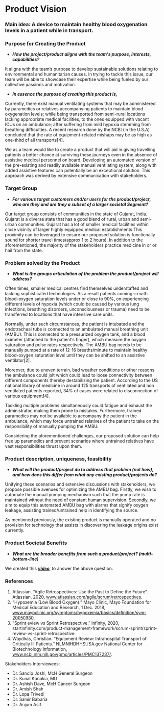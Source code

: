 # Product Vision 

### Main idea: A device to maintain healthy blood oxygenation levels in a patient while in transport.

### Purpose for Creating the Product
* ***How the project/product aligns with the team's purpose, interests, capabilities?*** 

It aligns with the team’s purpose to develop sustainable solutions relating to environmental
and humanitarian causes. In trying to tackle this issue, our team will be able to showcase
their expertise while being fueled by our collective passions and motivation.

* ***In essence the purpose of creating this product is,***

Currently, there exist manual ventilating systems that may be administered by paramedics or
relatives accompanying patients to maintain blood oxygenation levels; while being
transported from semi-rural locations lacking appropriate medical facilities, to the ones
equipped with vacant ICUs on an ambulance; after suffering from mild hypoxia stemming
from breathing difficulties. A recent research done by the NCBI (in the U.S.A) concluded that
the rate of equipment-related mishaps may be as high as one-third of all transports[4]. 

We as a team would like to create a product that will aid in giving travelling patients a better
chance at surviving these journeys even in the absence of assistive medical personnel on
board. Developing an automated version of the pre-existing and readily available manual
ventilating system, along with added assistive features can potentially be an exceptional
solution. This approach was derived by extensive communication with stakeholders.

### Target Group

* ***For various target customers and/or users for the product/project, who are they and are they a subset of a larger societal Segment?***

Our target group consists of communities in the state of Gujarat, India. Gujarat is a diverse
state that has a good blend of rural, urban and semi-urban communities. Gujarat has a lot of
smaller medical facilities within close vicinity of larger highly equipped medical
establishments.This proximity can be leveraged to ensure our proposed solution is
functionally sound for shorter travel times(approx 1 to 2 hours). In addition to the
aforementioned, the majority of the stakeholders practice medicine in or or hail from the
state.

### Problem solved by the Product

* ***What is the groups articulation of the problem the product/project will address?***

Often times, smaller medical centres find themselves understaffed and lacking
sophisticated technologies. As a result patients coming-in with blood-oxygen saturation
levels under or close to 90%, on experiencing different levels of hypoxia (which could be
caused by various lung infections, breathing disorders, unconsciousness or trauma) need
to be transferred to locations that have intensive care units.

Normally, under such circumstances, the patient is intubated and the endotracheal tube is
connected to an ambulated manual breathing unit (AMBU). This is connected to a
pressurized oxygen tank, and a blood oximeter (attached to the patient's finger), which
measure the oxygen saturation and pulse rates respectively. The AMBU bag needs to be
manually pumped at a rate of 12-16 breaths/minute to maintain healthy blood-oxygen
saturation level until they can be shifted to an assistive ventilator[2]. 

Moreover, due to uneven terrain, bad weather conditions or other reasons the ambulance
could jolt which could lead to loose connectivity between different components thereby
destabilizing the patient. According to the US national library of medicine in around 125
transports of ventilated and non ventilated patients reported, 34% of cases were related to
disconnection of various equipment[4]. 

Tackling multiple problems simultaneously could fatigue and exhaust the administrator,
making them prone to mistakes. Furthermore, trained paramedics may not be available to
accompany the patient in the ambulance, which may force untrained relatives of the patient
to take on the responsibility of manually pumping the AMBU.

Considering the aforementioned challenges, our proposed solution can help free up
paramedics and prevent scenarios where untrained relatives have vast responsibilities thrust
upon them.

### Product description, uniqueness, feasibility

* ***What will the product/project do to address that problem (not how), and how does this differ from what any existing product/projects do?***

Unifying these scenarios and extensive discussions with stakeholders, we propose possible
avenues for optimizing the AMBU bag. Firstly, we wish to automate the manual pumping
mechanism such that the pump rate is maintained without the need of constant human
supervision. Secondly, we aim to equip this automated AMBU bag with alarms that signify
oxygen leakage, assisting trained/untrained help in identifying the source.

As mentioned previously, the existing product is manually operated and no provision for
technology that assists in discovering the leakage origins exist currently.

### Product Societal Benefits

* ***What are the broader benefits from such a product/project? (multi-bottom-line)***

We created this ***[video](https://drive.google.com/file/d/1lDpf2OwH8vQv18Z0P44cy0IMcYMbR019/view?usp=sharing)***, to answer the above question. 

### References
1. Atlassian. “Agile Retrospectives: Use the Past to Define the Future”. Atlassian, 2020, www.atlassian.com/agile/scrum/retrospectives.
2. “Hypoxemia (Low Blood Oxygen).” Mayo Clinic, Mayo Foundation for Medical Education and Research, 1 Dec. 2018, www.mayoclinic.org/symptoms/hypoxemia/basics/definition/sym-20050930.
3. “Sprint eview vs Sprint Retrospective.” Infinity, 2020, startinfinity.com/product-management-framework/scrum-sprint/sprint-review-vs-sprint-retrospective.
4. Waydhas, Christian. “Equipment Review: Intrahospital Transport of Critically Ill Patients.” NLMNIHDHHSUSA.gov National Center for Biotechnology Information, www.ncbi.nlm.nih.gov/pmc/articles/PMC137237/.

Stakeholders Interviewees:
* Dr. Sandip Joshi, McH General Surgeon
* Dr. Kunal Kanakia, MD
* Dr. Ashish Dave, McH Cancer Surgeon
* Dr. Amish Shah
* Dr. Lopa Trivedi
* Dr. Samir Babaria
* Dr. Anjum Asif
